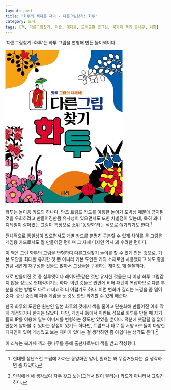 ```yaml
---
layout: post
title: "화투의 색다른 재미 - 다른그림찾기: 화투"
category: 도서
tags: [책, 다른그림찾기, 퍼즐, 예다움, 도서출판 큰그림, 북카페 책과 콩나무, 서평]
---
```


'다른그림찾기: 화투'는
화투 그림을 변형해 만든 놀이책이다.

![표지](/images/find-the-differents-hwatu-book-h480.jpg)

화투는 놀이용 카드의 하나다.
당초 트럼프 카드를 이용한 놀이가
도박성 때문에 금지된 것을 우회하려고 만들어진만큼
유사성이 있으면서도 또한 차별점이 있는데,
특히 꽤나 디테일이 살아있는 그림이 특징으로
소위 '동양화'라는 식으로 얘기되기도 한다.[^1]

[^1]: 현대엔 장난스런 드립에 가까운 동양화란 말이, 원래는 꽤 무겁거웠다는 걸 생각하면 좀 재밌다.

전체적으로 통일성이 있으면서도
개별 카드를 분명히 구분할 수 있게 차이를 둔 그림은
게임용 카드로서도 잘 만들어진 편이며
그 자체 디자인 역시 꽤 수려한 편이다.

이 책은 그런 화투의 그림을 변형하여 다른그림찾기 놀이를 할 수 있게 만든 것으로,
기본 도안을 최대한 유지한 것 뿐 아니라
기본 도안은 거의 소재로만 사용했다고 해도 좋을만큼
새롭게 재구성한 것들도 많아서
그것들을 구경하는 재미도 꽤 쏠쏠하다.

새로 만들어진 것 중 실루엣이나 레이아웃같은 것만 유지한 것들은
더 이상 화투 그림같지 않을 정도로 현대적이기도 하다.
이런 것들은 원안에 비해 패턴이 복잡하므로
다른 부분을 찾는 방법도 다르고 비교적 더 어렵기도 하다.
이런 변화가 질리는 느낌을 좀 덜어준다.
중간 중간에 퍼즐 게임을 둔 것도 한번 화기할 수 있게 해준다.

한국 화투의 도안은 원판인 일본 화투의 것에서 색을 줄이고 단순화해 만들어진 이후 딱히 개정되거나 한지는 않았다.
다만, 게임사 등에서 이벤트 성으로 화투를 만들 때
자기들의 IP를 이용해 일부 이미지를 변형하는 정도만 있었을 뿐이다.
덕분에 헷갈릴 일 없이 한눈에 알아볼 수 있다는 장점이 있기도 하다만,
트럼프나 타로 등 서양 카드들이 다양한 디자인이 있어 개성있고 보는 재미가 있다는 걸 생각하면 좀 아쉽다는 생각도 든다.[^2]

[^2]: 인식에 비해 생각보다 자주 갖고 노는(그래서 많이 팔리는) 카드가 아니라서 그렇긴 하다.



<div class="im im-info">
이 리뷰는 북카페 책과 콩나무를 통해 출판사로부터 책을 받고 작성했다.
</div>
